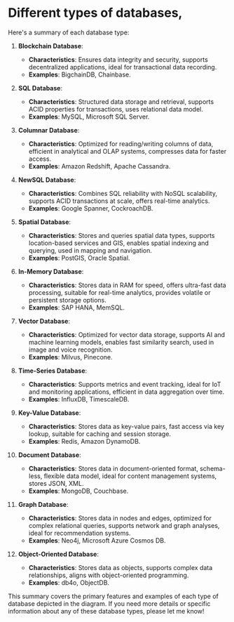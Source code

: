 # Different types of databases, 

Here's a summary of each database type:

1. **Blockchain Database**:
   - **Characteristics**: Ensures data integrity and security, supports decentralized applications, ideal for transactional data recording.
   - **Examples**: BigchainDB, Chainbase.

2. **SQL Database**:
   - **Characteristics**: Structured data storage and retrieval, supports ACID properties for transactions, uses relational data model.
   - **Examples**: MySQL, Microsoft SQL Server.

3. **Columnar Database**:
   - **Characteristics**: Optimized for reading/writing columns of data, efficient in analytical and OLAP systems, compresses data for faster access.
   - **Examples**: Amazon Redshift, Apache Cassandra.

4. **NewSQL Database**:
   - **Characteristics**: Combines SQL reliability with NoSQL scalability, supports ACID transactions at scale, offers real-time analytics.
   - **Examples**: Google Spanner, CockroachDB.

5. **Spatial Database**:
   - **Characteristics**: Stores and queries spatial data types, supports location-based services and GIS, enables spatial indexing and querying, used in mapping and navigation.
   - **Examples**: PostGIS, Oracle Spatial.

6. **In-Memory Database**:
   - **Characteristics**: Stores data in RAM for speed, offers ultra-fast data processing, suitable for real-time analytics, provides volatile or persistent storage options.
   - **Examples**: SAP HANA, MemSQL.

7. **Vector Database**:
   - **Characteristics**: Optimized for vector data storage, supports AI and machine learning models, enables fast similarity search, used in image and voice recognition.
   - **Examples**: Milvus, Pinecone.

8. **Time-Series Database**:
   - **Characteristics**: Supports metrics and event tracking, ideal for IoT and monitoring applications, efficient in data aggregation over time.
   - **Examples**: InfluxDB, TimescaleDB.

9. **Key-Value Database**:
   - **Characteristics**: Stores data as key-value pairs, fast access via key lookup, suitable for caching and session storage.
   - **Examples**: Redis, Amazon DynamoDB.

10. **Document Database**:
    - **Characteristics**: Stores data in document-oriented format, schema-less, flexible data model, ideal for content management systems, stores JSON, XML.
    - **Examples**: MongoDB, Couchbase.

11. **Graph Database**:
    - **Characteristics**: Stores data in nodes and edges, optimized for complex relational queries, supports network and graph analyses, ideal for recommendation systems.
    - **Examples**: Neo4j, Microsoft Azure Cosmos DB.

12. **Object-Oriented Database**:
    - **Characteristics**: Stores data as objects, supports complex data relationships, aligns with object-oriented programming.
    - **Examples**: db4o, ObjectDB.

This summary covers the primary features and examples of each type of database depicted in the diagram. If you need more details or specific information about any of these database types, please let me know!
